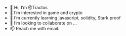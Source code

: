 - 👋 Hi, I’m @Tractos
- 👀 I’m interested in game and crypto
- 🌱 I’m currently learning javascript,  solidity, Stark proof
- 💞️ I’m looking to collaborate on ...
- 📫 Reach me with email.

<!---
Tractos/Tractos is a ✨ special ✨ repository because its `README.md` (this file) appears on your GitHub profile.
You can click the Preview link to take a look at your changes.
--->
